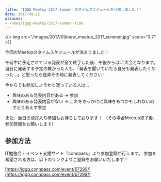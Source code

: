 ```yaml
---
title: "IGGG Meetup 2017 Summer のタイムスケジュールを公開しました！"
date: 2017-09-22
aliases:
- /news/iggg-meetup-2017-summer-time
---
```


{{< img src="/images/2017/09/new_meetup_2017_summer.jpg" scale="0.7" >}}

今回のMeetupのタイムスケジュールが決まりました！

午前中に予定されている発表が全て終了した後、午後からはLT大会となります。
当日に発表する予定の無かった人も、「発表を聞いていたら自分も発表したくなった...」と思ったら是非その時に発表してください！

今からでも参加しようかと迷っている人は...

* 興味のある発表内容がある -> 参加
* 興味のある発表内容がない -> これをきっかけに興味をもつかもしれないのでとりあえず参加

また、当日の飛び入り参加もお待ちしております！
（その場合Meetup終了後、参加登録をお願いします）

## 参加方法

IT勉強会・イベント支援サイト『connpass』より参加登録が行えます。
参加を希望される方は、以下のリンクよりご登録をお願いいたします！

[https://iggg.connpass.com/event/67299/](https://iggg.connpass.com/event/67299/)
